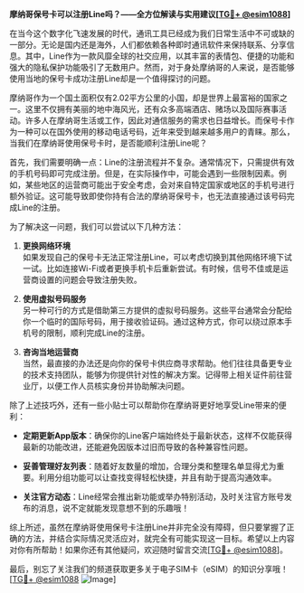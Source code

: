 **摩纳哥保号卡可以注册Line吗？——全方位解读与实用建议[[TG💪+ @esim1088](https://t.me/s/esim1088)]**

在当今这个数字化飞速发展的时代，通讯工具已经成为我们日常生活中不可或缺的一部分。无论是国内还是海外，人们都依赖各种即时通讯软件来保持联系、分享信息。其中，Line作为一款风靡全球的社交应用，以其丰富的表情包、便捷的功能和强大的隐私保护功能吸引了无数用户。然而，对于身处摩纳哥的人来说，是否能够使用当地的保号卡成功注册Line却是一个值得探讨的问题。

摩纳哥作为一个国土面积仅有2.02平方公里的小国，却是世界上最富裕的国家之一。这里不仅拥有美丽的地中海风光，还有众多高端酒店、赌场以及国际赛事活动。许多人在摩纳哥生活或工作，因此对通信服务的需求也日益增长。而保号卡作为一种可以在国外使用的移动电话号码，近年来受到越来越多用户的青睐。那么，当我们在摩纳哥使用保号卡时，是否能顺利注册Line呢？

首先，我们需要明确一点：Line的注册流程并不复杂。通常情况下，只需提供有效的手机号码即可完成注册。但是，在实际操作中，可能会遇到一些限制因素。例如，某些地区的运营商可能出于安全考虑，会对来自特定国家或地区的手机号进行额外验证。这可能导致即使你持有合法的摩纳哥保号卡，也无法直接通过该号码完成Line的注册。

为了解决这一问题，我们可以尝试以下几种方法：

1. **更换网络环境**  
   如果发现自己的保号卡无法正常注册Line，可以考虑切换到其他网络环境下试一试。比如连接Wi-Fi或者更换手机卡后重新尝试。有时候，信号不佳或是运营商设置的问题会导致注册失败。

2. **使用虚拟号码服务**  
   另一种可行的方式是借助第三方提供的虚拟号码服务。这些平台通常会分配给你一个临时的国际号码，用于接收验证码。通过这种方式，你可以绕过原本手机号的限制，顺利完成Line的注册。

3. **咨询当地运营商**  
   当然，最直接的办法还是向你的保号卡供应商寻求帮助。他们往往具备更专业的技术支持团队，能够为你提供针对性的解决方案。记得带上相关证件前往营业厅，以便工作人员核实身份并协助解决问题。

除了上述技巧外，还有一些小贴士可以帮助你在摩纳哥更好地享受Line带来的便利：

- **定期更新App版本**：确保你的Line客户端始终处于最新状态，这样不仅能获得最新的功能改进，还能避免因版本过旧而导致的各种兼容性问题。
  
- **妥善管理好友列表**：随着好友数量的增加，合理分类和整理名单显得尤为重要。利用分组功能可以让查找变得轻松快捷，并且有助于提高沟通效率。

- **关注官方动态**：Line经常会推出新功能或举办特别活动，及时关注官方账号发布的消息，说不定就能发现意想不到的乐趣哦！

综上所述，虽然在摩纳哥使用保号卡注册Line并非完全没有障碍，但只要掌握了正确的方法，并结合实际情况灵活应对，就完全有可能实现这一目标。希望以上内容对你有所帮助！如果你还有其他疑问，欢迎随时留言交流[[TG💪+ @esim1088](https://t.me/s/esim1088)]。

最后，别忘了关注我们的频道获取更多关于电子SIM卡（eSIM）的知识分享哦！[[TG💪+ @esim1088](https://t.me/s/esim1088) ![Image](https://i.postimg.cc/4NQfJmqS/Snipaste-2025-05-13-00-14-12.png)]